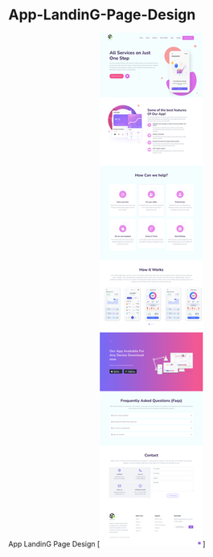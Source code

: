# App-LandinG-Page-Design
App LandinG Page Design
[<img  src="https://github.com/muhammadtayab257/App-LandinG-Page-Design/blob/master/design%20.png?raw=true" />]
